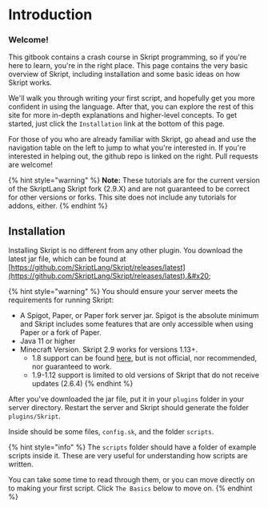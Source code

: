 # Introduction

### Welcome!

This gitbook contains a crash course in Skript programming, so if you're here to learn, you're in the right place. This page contains the very basic overview of Skript, including installation and some basic ideas on how Skript works.&#x20;

We'll walk you through writing your first script, and hopefully get you more confident in using the language. After that, you can explore the rest of this site for more in-depth explanations and higher-level concepts. To get started, just click the `Installation` link at the bottom of this page.

For those of you who are already familiar with Skript, go ahead and use the navigation table on the left to jump to what you're interested in. If you're interested in helping out, the github repo is linked on the right. Pull requests are welcome!

{% hint style="warning" %}
**Note:** These tutorials are for the current version of the SkriptLang Skript fork (2.9.X) and are not guaranteed to be correct for other versions or forks. This site does not include any tutorials for addons, either.
{% endhint %}

## Installation

Installing Skript is no different from any other plugin. You download the latest jar file, which can be found at [https://github.com/SkriptLang/Skript/releases/latest](https://github.com/SkriptLang/Skript/releases/latest).&#x20;

{% hint style="warning" %}
You should ensure your server meets the requirements for running Skript:

* A Spigot, Paper, or Paper fork server jar. Spigot is the absolute minimum and Skript includes some features that are only accessible when using Paper or a fork of Paper.
* Java 11 or higher
* Minecraft Version. Skript 2.9 works for versions 1.13+.&#x20;
  * 1.8 support can be found [here](https://github.com/Matocolotoe/Skript-1.8/releases), but is not official, nor recommended, nor guaranteed to work.
  * 1.9-1.12 support is limited to old versions of Skript that do not receive updates (2.6.4)&#x20;
{% endhint %}

After you've downloaded the jar file, put it in your `plugins` folder in your server directory. Restart the server and Skript should generate the folder `plugins/Skript`.&#x20;

Inside should be some files, `config.sk`, and the folder `scripts`.&#x20;

{% hint style="info" %}
The `scripts` folder should have a folder of example scripts inside it. These are very useful for understanding how scripts are written.

You can take some time to read through them, or you can move directly on to making your first script. Click `The Basics` below to move on.
{% endhint %}
